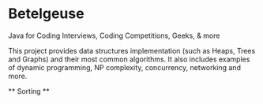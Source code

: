 Betelgeuse
=================

Java for Coding Interviews, Coding Competitions, Geeks, &amp; more

This project provides data structures implementation (such as Heaps, Trees and Graphs) and their most common algorithms. It also includes examples of dynamic programming, NP complexity, concurrency, networking and more.


** Sorting **